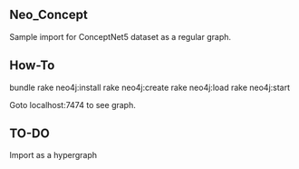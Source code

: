 Neo_Concept
-----------

Sample import for ConceptNet5 dataset as a regular graph.

How-To
------

bundle
rake neo4j:install
rake neo4j:create
rake neo4j:load
rake neo4j:start

Goto localhost:7474 to see graph.


TO-DO
-----
Import as a hypergraph
